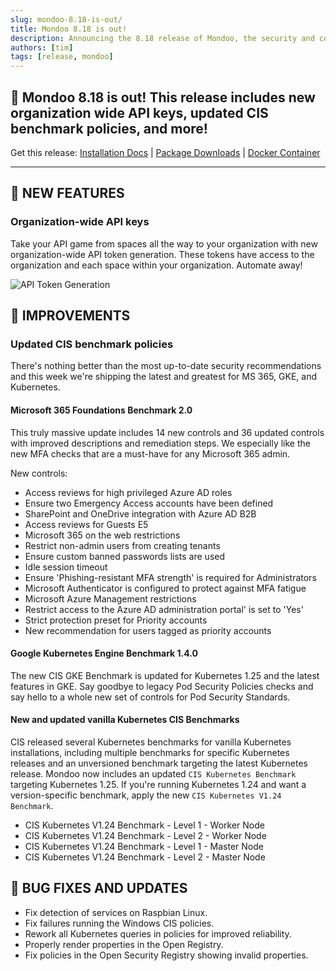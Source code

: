 ```yaml
---
slug: mondoo-8.18-is-out/
title: Mondoo 8.18 is out!
description: Announcing the 8.18 release of Mondoo, the security and compliance platform that prioritizes risks that matter most in your infrastructure.
authors: [tim]
tags: [release, mondoo]
---
```


## 🥳 Mondoo 8.18 is out! This release includes new organization wide API keys, updated CIS benchmark policies, and more!

Get this release: [Installation Docs](/cnspec/) | [Package Downloads](https://releases.mondoo.com/cnspec/) | [Docker Container](https://hub.docker.com/r/mondoo/cnspec)

---

## 🎉 NEW FEATURES

### Organization-wide API keys

Take your API game from spaces all the way to your organization with new organization-wide API token generation. These tokens have access to the organization and each space within your organization. Automate away!

![API Token Generation](/img/releases/2023-07-11-mondoo-8.18-is-out/api_tokens.png)

## 🧹 IMPROVEMENTS

### Updated CIS benchmark policies

There's nothing better than the most up-to-date security recommendations and this week we're shipping the latest and greatest for MS 365, GKE, and Kubernetes.

#### Microsoft 365 Foundations Benchmark 2.0

This truly massive update includes 14 new controls and 36 updated controls with improved descriptions and remediation steps. We especially like the new MFA checks that are a must-have for any Microsoft 365 admin.

New controls:

- Access reviews for high privileged Azure AD roles
- Ensure two Emergency Access accounts have been defined
- SharePoint and OneDrive integration with Azure AD B2B
- Access reviews for Guests E5
- Microsoft 365 on the web restrictions
- Restrict non-admin users from creating tenants
- Ensure custom banned passwords lists are used
- Idle session timeout
- Ensure 'Phishing-resistant MFA strength' is required for Administrators
- Microsoft Authenticator is configured to protect against MFA fatigue
- Microsoft Azure Management restrictions
- Restrict access to the Azure AD administration portal' is set to 'Yes'
- Strict protection preset for Priority accounts
- New recommendation for users tagged as priority accounts

#### Google Kubernetes Engine Benchmark 1.4.0

The new CIS GKE Benchmark is updated for Kubernetes 1.25 and the latest features in GKE. Say goodbye to legacy Pod Security Policies checks and say hello to a whole new set of controls for Pod Security Standards.

#### New and updated vanilla Kubernetes CIS Benchmarks

CIS released several Kubernetes benchmarks for vanilla Kubernetes installations, including multiple benchmarks for specific Kubernetes releases and an unversioned benchmark targeting the latest Kubernetes release. Mondoo now includes an updated `CIS Kubernetes Benchmark` targeting Kubernetes 1.25. If you're running Kubernetes 1.24 and want a version-specific benchmark, apply the new `CIS Kubernetes V1.24 Benchmark`.

- CIS Kubernetes V1.24 Benchmark - Level 1 - Worker Node
- CIS Kubernetes V1.24 Benchmark - Level 2 - Worker Node
- CIS Kubernetes V1.24 Benchmark - Level 1 - Master Node
- CIS Kubernetes V1.24 Benchmark - Level 2 - Master Node

## 🐛 BUG FIXES AND UPDATES

- Fix detection of services on Raspbian Linux.
- Fix failures running the Windows CIS policies.
- Rework all Kubernetes queries in policies for improved reliability.
- Properly render properties in the Open Registry.
- Fix policies in the Open Security Registry showing invalid properties.
